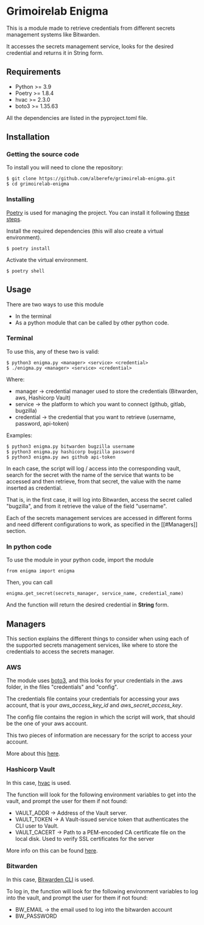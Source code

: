 # Grimoirelab Enigma


This is a module made to retrieve credentials from different secrets management systems like Bitwarden.

It accesses the secrets management service, looks for the desired credential and returns it in String form. 

## Requirements

- Python >= 3.9
- Poetry >= 1.8.4
- hvac >= 2.3.0
- boto3 >= 1.35.63

All the dependencies are listed in the pyproject.toml file.

## Installation


### Getting the source code

To install you will need to clone the repository:

```
$ git clone https://github.com/alberefe/grimoirelab-enigma.git 
$ cd grimoirelab-enigma
```

### Installing

[Poetry]( https://python-poetry.org/) is used for managing the project. You can install it following [these steps](https://python-poetry.org/docs/#installing-with-pipx).

Install the required dependencies (this will also create a virtual environment).

```
$ poetry install
```

Activate the virtual environment. 

```
$ poetry shell
```


## Usage


There are two ways to use this module

- In the terminal
- As a python module that can be called by other python code. 

### Terminal 

To use this, any of these two is valid:

```
$ python3 enigma.py <manager> <service> <credential>
$ ./enigma.py <manager> <service> <credential>
```

Where:

- manager → credential manager used to store the credentials (Bitwarden, aws, Hashicorp Vault)
- service → the platform to which you want to connect (github, gitlab, bugzilla)
- credential → the credential that you want to retrieve (username, password, api-token)

Examples:

```
$ python3 enigma.py bitwarden bugzilla username
$ python3 enigma.py hashicorp bugzilla password
$ python3 enigma.py aws github api-token
```

In each case, the script will log / access into the corresponding vault, search for the secret with the name of the service that wants to be accessed and then retrieve, from that secret, the value with the name inserted as credential. 

That is, in the first case, it will log into Bitwarden, access the secret called "bugzilla", and from it retrieve the value of the field "username". 

Each of the secrets management services are accessed in different forms and need different configurations to work, as specified in the [[#Managers]] section.

### In python code

To use the module in your python code, import the module

```
from enigma import enigma
```

Then, you can call 

```
enigma.get_secret(secrets_manager, service_name, credential_name)
```

And the function will return the desired credential in **String** form. 

## Managers


This section explains the different things to consider when using each of the supported secrets management services, like where to store the credentials to access the secrets manager.

### AWS

The module uses [boto3](https://boto3.amazonaws.com/v1/documentation/api/latest/index.html), and this looks for your credentials in the .aws folder, in the files "credentials" and "config".  

The credentials file contains your credentials for accessing your aws account, that is your *aws_access_key_id* and *aws_secret_access_key*. 

The config file contains the region in which the script will work, that should be the one of your aws account. 

This two pieces of information are necessary for the script to access your account.

More about this [here](https://docs.aws.amazon.com/sdkref/latest/guide/file-location.html). 

### Hashicorp Vault

In this case, [hvac](https://hvac.readthedocs.io/en/stable/overview.html) is used. 

The function will look for the following environment variables to get into the vault, and prompt the user for them if not found:

- VAULT_ADDR  → Address of the Vault server.
- VAULT_TOKEN → A Vault-issued service token that authenticates the CLI user to Vault.
- VAULT_CACERT → Path to a PEM-encoded CA certificate file on the local disk. Used to verify SSL certificates for the server

More info on this can be found [here](https://developer.hashicorp.com/vault/docs/commands).

### Bitwarden

In this case, [Bitwarden CLI](https://bitwarden.com/help/cli/) is used. 

To log in, the function will look for the following environment variables to log into the vault, and prompt the user for them if not found:

- BW_EMAIL → the email used to log into the bitwarden account
- BW_PASSWORD